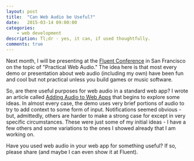 ```yaml
---
layout: post
title:  "Can Web Audio be Useful?"
date:   2015-03-14 09:00:00
categories:
    - web development
description: Tl;dr - yes, it can, if used thoughtfully.
comments: true
---
```


Next month, I will be presenting at the [Fluent Conference](http://fluentconf.com) in San Francisco on the topic of "Practical Web Audio." The idea here is that most every demo or presentation about web audio (including my own) have been fun and cool but not practical unless you build games or music software.

So, are there useful purposes for web audio in a standard web app? I wrote an article called [Adding Audio to Web Apps](http://developer.telerik.com/featured/adding-audio-to-web-apps/) that begins to explore some ideas. In almost every case, the demo uses very brief portions of audio to try to add context to some form of input. Notifications seemed obvious - but, admittedly, others are harder to make a strong case for except in very specific circumstances. These were just some of my initial ideas - I have a few others and some variations to the ones I showed already that I am working on.

Have you used web audio in your web app for something useful? If so, please share (and maybe I can even show it at Fluent).
